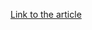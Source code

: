[Link to the article](https://cybersecuritynews.com/russian-fake-news-network-copycop-added-200-new-websites/)
